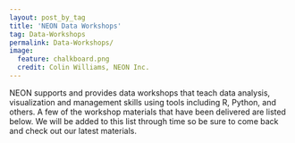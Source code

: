 ```yaml
---
layout: post_by_tag
title: 'NEON Data Workshops'
tag: Data-Workshops
permalink: Data-Workshops/
image:
  feature: chalkboard.png
  credit: Colin Williams, NEON Inc.
---
```


NEON supports and provides data workshops that teach data analysis, visualization and management skills using tools including R, Python, and others. A few of the workshop materials that have been delivered are listed below. We will be added to this list through time so be sure to come back and check out our latest materials.
